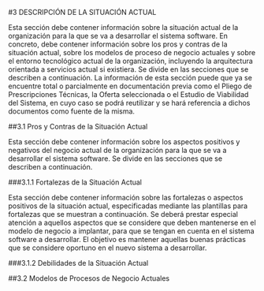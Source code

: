 #3 DESCRIPCIÓN DE LA SITUACIÓN ACTUAL

Esta sección debe contener información sobre la situación actual de la organización para la que se va a desarrollar el sistema software. En concreto, debe contener información sobre los pros y contras de la situación actual, sobre los modelos de proceso de negocio actuales y sobre el entorno tecnológico actual de la organización, incluyendo la arquitectura orientada a servicios actual si existiera. Se divide en las secciones que se describen a continuación.
La información de esta sección puede que ya se encuentre total o parcialmente en documentación previa como el Pliego de Prescripciones Técnicas, la Oferta seleccionada o el Estudio de Viabilidad del Sistema, en cuyo caso se podrá reutilizar y se hará referencia a dichos documentos como fuente de la misma.

##3.1 Pros y Contras de la Situación Actual

Esta sección debe contener información sobre los aspectos positivos y negativos del negocio actual de la organización para la que se va a desarrollar el sistema software. Se divide en las secciones que se describen a continuación.

###3.1.1 Fortalezas de la Situación Actual

Esta sección debe contener información sobre las fortalezas o aspectos positivos de la situación actual, especificadas mediante las  plantillas para fortalezas que se muestran a continuación. Se deberá prestar especial atención a aquellos aspectos que se considere que deben mantenerse en el modelo de negocio a implantar, para que se tengan en cuenta en el sistema software a desarrollar. El objetivo es mantener aquellas buenas prácticas que se considere oportuno en el nuevo sistema a desarrollar.

<TABLA>

###3.1.2 Debilidades de la Situación Actual

##3.2 Modelos de Procesos de Negocio Actuales


